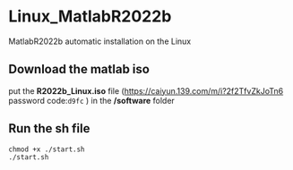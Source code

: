 # Linux_MatlabR2022b
MatlabR2022b automatic installation on the Linux 
## Download the matlab iso 
put the **R2022b_Linux.iso** file (https://caiyun.139.com/m/i?2f2TfvZkJoTn6  password code:`d9fc` ) in the **/software** folder
## Run the sh file
```
chmod +x ./start.sh
./start.sh
```
